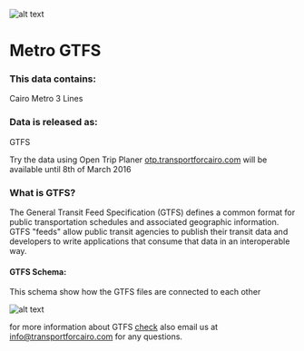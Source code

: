![alt text](http://transportforcairo.com/wp-content/themes/TfC-Theme/img/logo.png "Transport for Cairo")
# Metro GTFS

### This data contains: 
  Cairo Metro 3 Lines

### Data is released as:
  GTFS

Try the data using Open Trip Planer [otp.transportforcairo.com](otp.transportforcairo.com) will be available until 8th of March 2016 

### What is GTFS?
The General Transit Feed Specification (GTFS) defines a common format for public transportation schedules and associated geographic information. GTFS "feeds" allow public transit agencies to publish their transit data and developers to write applications that consume that data in an interoperable way.

#### GTFS Schema:
This schema show how the GTFS files are connected to each other

![alt text](http://transportforcairo.com/wp-content/uploads/2016/02/GTFS-Schema.png "Transport for Cairo GTFS-Schema")

for more information about GTFS [check](https://developers.google.com/transit/gtfs/) also email us at info@transportforcairo.com for any questions.
